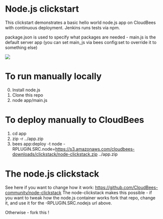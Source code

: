 #  Node.js clickstart

This clickstart demonstrates a basic hello world node.js app on CloudBees with continuous deployment.
Jenkins runs tests via npm. 

package.json is used to specify what packages are needed - main.js is the default server app
(you can set main_js via bees config:set to override it to something else)

<a href="https://grandcentral.cloudbees.com/?CB_clickstart=https://raw.github.com/michaelneale/nodejs-clickstart/master/clickstart.json"><img src="https://d3ko533tu1ozfq.cloudfront.net/clickstart/deployInstantly.png"/></a>

# To run manually locally


0. Install node.js
1. Clone this repo
2. node app/main.js

# To deploy manually to CloudBees

1. cd app
2. zip -r ../app.zip
3. bees app:deploy -t node -RPLUGIN.SRC.node=https://s3.amazonaws.com/cloudbees-downloads/clickstack/node-clickstack.zip ../app.zip


# The node.js clickstack
See here if you want to change how it work: https://github.com/CloudBees-community/node-clickstack
The node-clickstack makes this possible - if you want to tweak how the node.js container works
fork that repo, change it, and use it for the -RPLUGIN.SRC.nodejs url above.

Otherwise - fork this ! 


